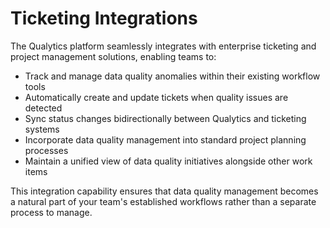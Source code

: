 # Ticketing Integrations

The Qualytics platform seamlessly integrates with enterprise ticketing and project management solutions, enabling teams to:

-  Track and manage data quality anomalies within their existing workflow tools
-  Automatically create and update tickets when quality issues are detected
-  Sync status changes bidirectionally between Qualytics and ticketing systems
-  Incorporate data quality management into standard project planning processes
-  Maintain a unified view of data quality initiatives alongside other work items

This integration capability ensures that data quality management becomes a natural part of your team's established workflows rather than a separate process to manage.
